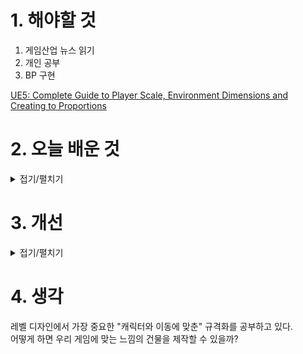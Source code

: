 
# 1. 해야할 것

1. 게임산업 뉴스 읽기 
2. 개인 공부  
3. BP 구현

[UE5: Complete Guide to Player Scale, Environment Dimensions and Creating to Proportions](https://www.youtube.com/watch?v=Is_68PZ-M5M)


# 2. 오늘 배운 것

<details>
<summary>접기/펼치기</summary>

## 구현 목록
### 다이얼로그
- 오버랩되면 다이얼로그 대화창을 호출한다.
- 여러번 반복할 수 있다.
- 대사 데이터 테이블을 설정할 수 있다.

### 바닥
- 메쉬를 설정할 수 있다.
- 스플라인 길이를 늘리면 늘린만큼 그 메쉬도 커진다.

### 길
- 스플라인이 늘어난 만큼 그 길이를 채운다.
- 스플라인 위 Segment 숫자를 설정할 수 있다.
- 렉걸리면 안됨

### 시퀀스 플레이어
- 레벨 시퀀스를 설정할 수 있다.
- 레벨 시퀀스 설명을 띄울 수 있다.
- 여러번 반복 설정
- 다이얼로그 선택 및 출현 여부 설정


## 레벨 디자인 규격화
---

### 🎥 추천 유튜브 강의 목록

1. **[FPS Level Design Metrics | Level Design Devlog #3](https://www.youtube.com/watch?v=o2AP92qB5Os)**

   * The Design Den 채널에서 제공하는 이 영상은 FPS 게임에서의 레벨 디자인 메트릭스에 대해 설명하며, 캐릭터 크기와 이동 속도 등을 고려한 디자인 방법을 다룹니다.([YouTube][1])

2. **[How to Set Up a Grid for Level and Game Design Metrics](https://www.youtube.com/watch?v=KSXshiA59OA)**

   * Tyler McCombs가 제작한 이 튜토리얼은 레벨 디자인에서 그리드 시스템을 설정하고 활용하는 방법을 소개합니다.([Pinterest][2])

3. **[UE5: Complete Guide to Player Scale, Environment Dimensions and Creating to Proportions](https://www.youtube.com/watch?v=Is_68PZ-M5M)**

   * World of Level Design 채널의 이 강의는 Unreal Engine 5에서 캐릭터 스케일과 환경의 비율을 설정하는 방법에 대한 포괄적인 가이드입니다.

4. **[Level Design: Scaling and Best Practices](https://www.youtube.com/watch?v=FMzQ8YgRGu8)**

   * Unreal Tournament 개발팀이 레벨 디자인에서의 스케일링과 모범 사례에 대해 논의하는 영상입니다.

5. **[From ZERO to BLOCKOUT! Unreal Engine Level Design in 5 Minutes](https://www.youtube.com/watch?v=x-xY3MXHayg)**

   * Gabriel Fuentes가 제작한 이 영상은 Unreal Engine에서 블록아웃을 통해 레벨을 빠르게 디자인하는 방법을 5분 만에 소개합니다.


</details>


# 3. 개선


<details>
<summary>접기/펼치기</summary>


</details>



# 4. 생각
레벨 디자인에서 가장 중요한 "캐릭터와 이동에 맞춘" 규격화를 공부하고 있다.\
어떻게 하면 우리 게임에 맞는 느낌의 건물을 제작할 수 있을까?
